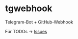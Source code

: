 # tgwebhook
Telegram-Bot + GitHub-Webhook

Für TODOs -> [Issues](https://github.com/dj2bee/tgwebhook/issues)

